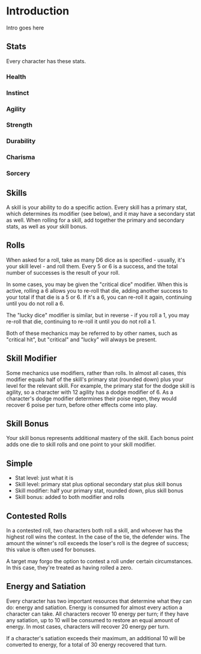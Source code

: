 # Introduction

Intro goes here

## Stats

Every character has these stats.

### Health

### Instinct

### Agility

### Strength

### Durability

### Charisma

### Sorcery

## Skills

A skill is your ability to do a specific action. Every skill has a primary stat,
which determines its modifier (see below), and it may have a secondary stat as
well. When rolling for a skill, add together the primary and secondary stats, as
well as your skill bonus.

## Rolls

When asked for a roll, take as many D6 dice as is specified - usually, it's your
skill level - and roll them. Every 5 or 6 is a success, and the total number of
successes is the result of your roll.

In some cases, you may be given the "critical dice" modifier. When this is
active, rolling a 6 allows you to re-roll that die, adding another success to
your total if that die is a 5 or 6. If it's a 6, you can re-roll it again,
continuing until you do not roll a 6.

The "lucky dice" modifier is similar, but in reverse - if you roll a 1, you may
re-roll that die, continuing to re-roll it until you do not roll a 1.

Both of these mechanics may be referred to by other names, such as "critical
hit", but "critical" and "lucky" will always be present.

## Skill Modifier

Some mechanics use modifiers, rather than rolls. In almost all cases, this
modifier equals half of the skill's primary stat (rounded down) plus your level
for the relevant skill. For example, the primary stat for the dodge skill is
agility, so a character with 12 agility has a dodge modifier of 6. As a
character's dodge modifier determines their poise regen, they would recover 6
poise per turn, before other effects come into play.

## Skill Bonus

Your skill bonus represents additional mastery of the skill. Each bonus point
adds one die to skill rolls and one point to your skill modifier.

## Simple

- Stat level: just what it is
- Skill level: primary stat plus optional secondary stat plus skill bonus
- Skill modifier: half your primary stat, rounded down, plus skill bonus
- Skill bonus: added to both modifier and rolls

## Contested Rolls

In a contested roll, two characters both roll a skill, and whoever has the
highest roll wins the contest. In the case of the tie, the defender wins. The
amount the winner's roll exceeds the loser's roll is the degree of success; this
value is often used for bonuses.

A target may forgo the option to contest a roll under certain circumstances. In
this case, they're treated as having rolled a zero.

## Energy and Satiation

Every character has two important resources that determine what they can do:
energy and satiation. Energy is consumed for almost every action a character can
take. All characters recover 10 energy per turn; if they have any satiation, up
to 10 will be consumed to restore an equal amount of energy. In most cases,
characters will recover 20 energy per turn.

If a character's satiation exceeds their maximum, an additional 10 will be
converted to energy, for a total of 30 energy recovered that turn.
